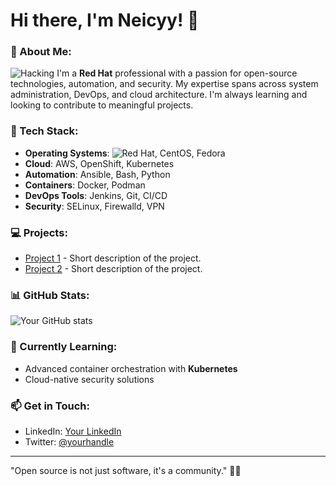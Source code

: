 


# Hi there, I'm Neicyy! 👋

### 🚀 About Me:
![Hacking](https://i.giphy.com/media/v1.Y2lkPTc5MGI3NjExN3JmNzNxbzllYXhqenM5dmlkNDZkd3hjNzBpeGVsZGF5OTlvd3Z4ciZlcD12MV9pbnRlcm5hbF9naWZfYnlfaWQmY3Q9Zw/3oEjI7gBSMd2jtZOI8/giphy.gif)
I'm a **Red Hat** professional with a passion for open-source technologies, automation, and security. My expertise spans across system administration, DevOps, and cloud architecture. I'm always learning and looking to contribute to meaningful projects.

### 🔧 Tech Stack:
- **Operating Systems**: ![Red Hat](https://img.shields.io/badge/Red%20Hat-EE0000?style=flat-square&logo=redhat&logoColor=white), CentOS, Fedora
- **Cloud**: AWS, OpenShift, Kubernetes
- **Automation**: Ansible, Bash, Python
- **Containers**: Docker, Podman
- **DevOps Tools**: Jenkins, Git, CI/CD
- **Security**: SELinux, Firewalld, VPN

### 💻 Projects:
- [Project 1](https://github.com/username/project1) - Short description of the project.
- [Project 2](https://github.com/username/project2) - Short description of the project.

### 📊 GitHub Stats:
![Your GitHub stats](https://github-readme-stats.vercel.app/api?username=yourusername&show_icons=true&theme=radical)

### 🌱 Currently Learning:
- Advanced container orchestration with **Kubernetes**
- Cloud-native security solutions

### 📫 Get in Touch:
- LinkedIn: [Your LinkedIn](https://linkedin.com/in/yourprofile)
- Twitter: [@yourhandle](https://twitter.com/yourhandle)

---

"Open source is not just software, it's a community." 👨‍💻
